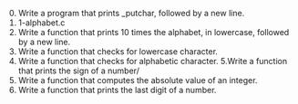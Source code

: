 0. Write a program that prints _putchar, followed by a new line.
1. 1-alphabet.c
2. Write a function that prints 10 times the alphabet, in lowercase, followed by a new line.
3. Write a function that checks for lowercase character.
4. Write a function that checks for alphabetic character.
5.Write a function that prints the sign of a number/
6. Write a function that computes the absolute value of an integer.
7. Write a function that prints the last digit of a number.

